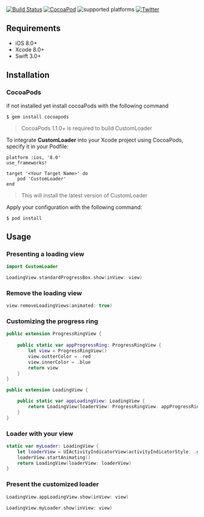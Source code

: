 [![Build Status](https://travis-ci.org/fritzgerald/CustomLoader.svg?branch=master)](https://travis-ci.org/fritzgerald/CustomLoader)
[![CocoaPod](https://cocoapod-badges.herokuapp.com/v/CustomLoader/badge.png)](https://cocoapods.org/pods/CustomLoader)
![supported platforms](https://cocoapod-badges.herokuapp.com/p/CustomLoader/badge.png)
[![Twitter](https://img.shields.io/badge/twitter-@fmuiseroux-blue.svg)](https://twitter.com/fmuiseroux)

## Requirements
* iOS 8.0+
* Xcode 8.0+
* Swift 3.0+

## Installation
### CocoaPods
if not installed yet install cocoaPods with the following command

```
$ gem install cocoapods
```

> CocoaPods 1.1.0+ is required to build CustomLoader

To integrate **CustomLoader** into your Xcode project using CocoaPods, specify it in your Podfile:

```
platform :ios, '8.0'
use_frameworks!

target '<Your Target Name>' do
    pod 'CustomLoader'
end

```

> This will install the latest version of CustomLoader

Apply your configuration with the following command:

```
$ pod install
```

## Usage
### Presenting a loading view
```swift
import CustomLoader

LoadingView.standardProgressBox.show(inView: view)
```

### Remove the loading view
```swift
view.removeLoadingViews(animated: true)
```

### Customizing the progress ring
```swift
public extension ProgressRingView {
    
    public static var appProgressRing: ProgressRingView {
        let view = ProgressRingView()
        view.outterColor = .red
        view.innerColor = .blue
        return view
    }
}

public extension LoadingView {

    public static var appLoadingView: LoadingView {
        return LoadingView(loaderView: ProgressRingView. appProgressRing)
    }
}

```
### Loader with your view
```swift
static var myLoader: LoadingView {
    let loaderView = UIActivityIndicatorView(activityIndicatorStyle: .gray)
    loaderView.startAnimating()
    return LoadingView(loaderView: loaderView)
}
```

### Present the customized loader
```swift
LoadingView.appLoadingView.show(inView: view)
```
```swift
LoadingView.myLoader.show(inView: view)
```


